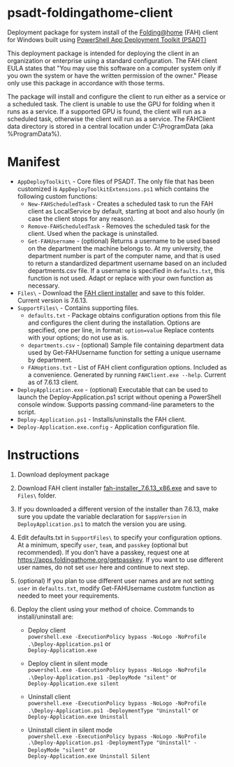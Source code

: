 # psadt-foldingathome-client
Deployment package for system install of the [Folding@home](https://foldingathome.org/) (FAH) client for Windows built using [PowerShell App Deployment Toolkit (PSADT)](https://psappdeploytoolkit.com/)

This deployment package is intended for deploying the client in an organization or enterprise using a standard configuration. The FAH client EULA states that "You may use this software on a computer system only if you own the system or have the written permission of the owner." Please only use this package in accordance with those terms.

The package will install and configure the client to run either as a service or a scheduled task. The client is unable to use the GPU for folding when it runs as a service. If a supported GPU is found, the client will run as a scheduled task, otherwise the client will run as a service.  The FAHClient data directory is stored in a central location under C:\ProgramData (aka %ProgramData%).

# Manifest
* `AppDeployToolkit\` - Core files of PSADT. The only file that has been customized is `AppDeployToolkitExtensions.ps1` which contains the following custom functions:
  * `New-FAHScheduledTask` - Creates a scheduled task to run the FAH client as LocalService by default, starting at boot and also hourly (in case the client stops for any reason).
  * `Remove-FAHScheduledTask` - Removes the scheduled task for the client. Used when the package is uninstalled.
  * `Get-FAHUsername` - (optional) Returns a username to be used based on the department the machine belongs to. At my university, the department number is part of the computer name, and that is used to return a standardized department username based on an included departments.csv file.  If a username is specified in `defaults.txt`, this function is not used. Adapt or replace with your own function as necessary.
* `Files\` - Download the [FAH client installer](https://foldingathome.org/start-folding/) and save to this folder. Current version is 7.6.13.
* `SupportFiles\` - Contains supporting files.
  * `defaults.txt` - Package obtains configuration options from this file and configures the client during the installation. Options are specified, one per line, in format: `option=value` Replace contents with your options; do not use as is.
  * `departments.csv` - (optional) Sample file containing department data used by Get-FAHUsername function for setting a unique username by department.
  * `FAHoptions.txt` - List of FAH client configuration options. Included as a convenience. Generated by running `FAHClient.exe --help`. Current as of 7.6.13 client.
* `DeployApplication.exe` - (optional) Executable that can be used to launch the Deploy-Application.ps1 script without opening a PowerShell console window. Supports passing command-line parameters to the script.
* `Deploy-Application.ps1` - Installs/uninstalls the FAH client. 
* `Deploy-Application.exe.config` - Application configuration file.

# Instructions

1. Download deployment package
2. Download FAH client installer [fah-installer_7.6.13_x86.exe](https://download.foldingathome.org/releases/public/release/fah-installer/windows-10-32bit/v7.6/fah-installer_7.6.13_x86.exe) and save to `Files\` folder.
3. If you downloaded a different version of the installer than 7.6.13, make sure you update the variable declaration for `$appVersion` in `DeployApplication.ps1` to match the version you are using. 
4. Edit defaults.txt in `SupportFiles\` to specify your configuration options. At a minimum, specify `user`, `team`, and `passkey` (optional but recommended). If you don't have a passkey, request one at https://apps.foldingathome.org/getpasskey. If you want to use different user names, do not set `user` here and continue to next step.
5. (optional) If you plan to use different user names and are not setting `user` in `defaults.txt`, modify Get-FAHUsername custotm function as needed to meet your requirements.
6. Deploy the client using your method of choice. Commands to install/uninstall are:

    * Deploy client\
    `powershell.exe -ExecutionPolicy bypass -NoLogo -NoProfile .\Deploy-Application.ps1` or\
    `Deploy-Application.exe`

    * Deploy client in silent mode\
    `powershell.exe -ExecutionPolicy bypass -NoLogo -NoProfile .\Deploy-Application.ps1 -DeployMode "silent"` or\
    `Deploy-Application.exe silent` 

    * Uninstall client\
    `powershell.exe -ExecutionPolicy bypass -NoLogo -NoProfile .\Deploy-Application.ps1 -DeploymentType "Uninstall"` or\
    `Deploy-Application.exe Uninstall`
  
    * Uninstall client in silent mode\
    `powershell.exe -ExecutionPolicy bypass -NoLogo -NoProfile .\Deploy-Application.ps1 -DeploymentType "Uninstall" -DeployMode "silent"` or\
    `Deploy-Application.exe Uninstall Silent`
